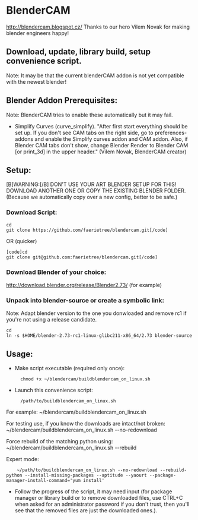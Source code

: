 BlenderCAM
=====
http://blendercam.blogspot.cz/
Thanks to our hero Vilem Novak for making blender engineers happy! 

Download, update, library build, setup convenience script.
-----

Note: It may be that the current blenderCAM addon is not yet compatible with the newest blender!

Blender Addon Prerequisites:
------
Note: BlenderCAM tries to enable these automatically but it may fail.
* Simplify Curves (curve_simplify).
"After first start everything should be set up. If you don't see CAM tabs on the right side, go to preferences-addons and enable the Simplify curves addon and CAM addon. Also, if Blender CAM tabs don't show, change Blender Render to  Blender CAM [or print_3d] in the upper header." (Vilem Novak, BlenderCAM creator)


Setup:
---
[B]WARNING:[/B] DON'T USE YOUR ART BLENDER SETUP FOR THIS! DOWNLOAD ANOTHER ONE OR COPY THE EXISTING BLENDER FOLDER. (Because we automatically copy over a new config, better to be safe.)


### Download Script:

    cd
    git clone https://github.com/faerietree/blendercam.git[/code]

OR (quicker)

    [code]cd
    git clone git@github.com:faerietree/blendercam.git[/code]



### Download Blender of your choice:

http://download.blender.org/release/Blender2.73/ (for example)


### Unpack into blender-source or create a symbolic link:
Note: Adapt blender version to the one you donwloaded and remove rc1 if you're not using a release candidate.

    cd
    ln -s $HOME/blender-2.73-rc1-linux-glibc211-x86_64/2.73 blender-source

Usage:
---

* Make script executable (required only once):

        chmod +x ~/blendercam/buildblendercam_on_linux.sh

* Launch this convenience script:

        /path/to/buildblendercam_on_linux.sh

For example:
        ~/blendercam/buildblendercam_on_linux.sh

For testing use, if you know the downloads are intact/not broken:
        ~/blendercam/buildblendercam_on_linux.sh --no-redownload

Force rebuild of the matching python using:
        ~/blendercam/buildblendercam_on_linux.sh --rebuild


Expert mode:

        ~/path/to/buildblendercam_on_linux.sh --no-redownload --rebuild-python --install-missing-packages --aptitude --yaourt --package-manager-install-command='yum install'


* Follow the progress of the script, it may need input (for package manager or library build or to remove downloaded files, use CTRL+C when asked for an administrator password if you don't trust, then you'll see that the removed files are just the downloaded ones.).


